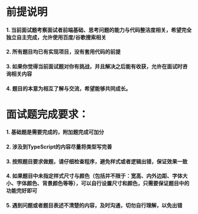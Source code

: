 


# 前提说明

#### 1. 当前面试题考察面试者前端基础、思考问题的能力与代码整洁度相关，希望完全独立自主完成，允许使用百度/谷歌搜索相关
#### 2. 所有题目均已有实现项目，没有套用代码的前提
#### 3. 如果你觉得当前面试题对你有挑战，并且解决之后能有收获，允许在面试时咨询相关内容
#### 4. 题目的本意为相互了解与交流，希望能够共同成长。




# 面试题完成要求：

#### 1. 基础题是需要完成的，附加题完成可加分
#### 2. 涉及到TypeScript的内容尽量将类型写完善
#### 3. 按照题目要求做题，请仔细检查程序，避免样式或者逻辑出错，保证效果一致
#### 4. 如果题目中未指定样式尺寸与颜色（包括并不限于：宽高、内外边距、字体大小、字体颜色、背景颜色等等），可以自行设置尺寸和颜色，只需要保证题目中的功能完好即可
#### 5. **遇到问题或者题目表述不清楚的内容，及时沟通，切勿自行理解，以免出错**


